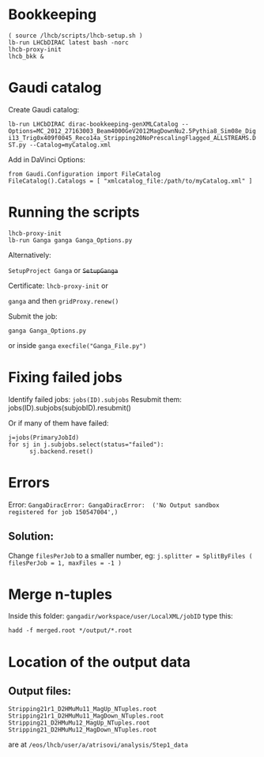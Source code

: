 # Bookkeeping

```
( source /lhcb/scripts/lhcb-setup.sh )
lb-run LHCbDIRAC latest bash -norc
lhcb-proxy-init 
lhcb_bkk &
```

# Gaudi catalog

Create Gaudi catalog:

```lb-run LHCbDIRAC dirac-bookkeeping-genXMLCatalog --Options=MC_2012_27163003_Beam4000GeV2012MagDownNu2.5Pythia8_Sim08e_Digi13_Trig0x409f0045_Reco14a_Stripping20NoPrescalingFlagged_ALLSTREAMS.DST.py --Catalog=myCatalog.xml```

Add in DaVinci Options:

```
from Gaudi.Configuration import FileCatalog
FileCatalog().Catalogs = [ "xmlcatalog_file:/path/to/myCatalog.xml" ]
```

# Running the scripts

```
lhcb-proxy-init
lb-run Ganga ganga Ganga_Options.py
```

Alternatively:

`SetupProject Ganga` or ~~`SetupGanga`~~

Certificate: 
`lhcb-proxy-init` or

`ganga` and then
`gridProxy.renew()`

Submit the job:
```
ganga Ganga_Options.py
```
or inside `ganga`
`execfile("Ganga_File.py")`

# Fixing failed jobs

Identify failed jobs: `jobs(ID).subjobs`
Resubmit them: jobs(ID).subjobs(subjobID).resubmit()

Or if many of them have failed:

```
j=jobs(PrimaryJobId)
for sj in j.subjobs.select(status="failed"):
      sj.backend.reset()
```

# Errors

Error: `GangaDiracError: GangaDiracError:  ('No Output sandbox registered for job 150547004',)`
## Solution:
Change `filesPerJob` to a smaller number, eg:
`j.splitter = SplitByFiles ( filesPerJob = 1, maxFiles = -1 )`

# Merge n-tuples

Inside this folder: `gangadir/workspace/user/LocalXML/jobID` type this:
```
hadd -f merged.root */output/*.root
```

# Location of the output data

## Output files:
```
Stripping21r1_D2HMuMu11_MagUp_NTuples.root
Stripping21r1_D2HMuMu11_MagDown_NTuples.root
Stripping21_D2HMuMu12_MagUp_NTuples.root
Stripping21_D2HMuMu12_MagDown_NTuples.root
```
are at `/eos/lhcb/user/a/atrisovi/analysis/Step1_data`
